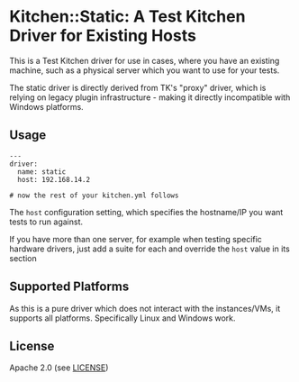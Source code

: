 # Kitchen::Static: A Test Kitchen Driver for Existing Hosts

This is a Test Kitchen driver for use in cases, where you have an
existing machine, such as a physical server which you want
to use for your tests.

The static driver is directly derived from TK's "proxy" driver, 
which is relying on legacy plugin infrastructure - making it directly incompatible
with Windows platforms.

## Usage

```
---
driver:
  name: static
  host: 192.168.14.2

# now the rest of your kitchen.yml follows
```

The `host` configuration setting, which specifies the hostname/IP you want tests to run against.

If you have more than one server, for example when testing specific
hardware drivers, just add a suite for each and override the
`host` value in its section

## Supported Platforms

As this is a pure driver which does not interact with the
instances/VMs, it supports all platforms. Specifically Linux
and Windows work.

## <a name="license"></a> License

Apache 2.0 (see [LICENSE][license])

[license]:          https://github.com/tecracer_theinen/kitchen-static/blob/master/LICENSE
